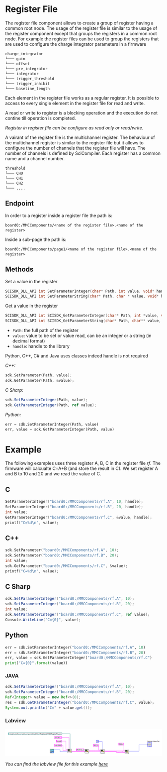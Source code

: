 # Register File

The register file component allows to create a group of register having a common root node.
The usage of the register file is similar to the usage of the register component except that groups the registers in a common root node.
For example the register files can be used to group the registers that are used to configure the charge integrator parameters in a firmware


```
charge_integrator
└─── gain
└─── offset  
└─── pre_integrator
└─── integrator
└─── trigger_threshold
└─── trigger_inhibit  
└─── baseline_length    
```

Each element in the register file works as a regular register. It is possible to access to every single element in the register file for read and write.

A read or write to register is a blocking operation and the execution do not contine till operation is completed.

*Register in register file can be configure as read only or read/write.*

A vairant of the register file is the multichannel register. The behaviour of the multichannel register is similar to the register file but it allows to configure the number of channels that the register file will have. The number of channels is defined by SciCompiler.
Each register has a common name and a channel number.

```
threshold
└─── CH0
└─── CH1  
└─── CH2
└─── ....
```

## Endpoint
In order to a register inside a register file the path is: 

```
board0:/MMCComponents/<name of the register file>.<name of the register>
```

Inside a sub-page the path is:

```
board0:/MMCComponents/page1/<name of the register file>.<name of the register>
```

## Methods

Set a value in the register

```c
SCISDK_DLL_API int SetParameterInteger(char* Path, int value, void* handle);
SCISDK_DLL_API int SetParameterString(char* Path, char * value, void* handle);
```

Get a value in the register
```c
SCISDK_DLL_API int SCISDK_GetParameterInteger(char* Path, int *value, void*handle);
SCISDK_DLL_API int SCISDK_GetParameterString(char* Path, char** value, void* handle);

```

 - `Path`: the full path of the register
 - `value`: value to be set or value read, can be an integer or a string (in decimal format)
 - `handle`: handle to the library

Python, C++, C# and Java uses classes indeed handle is not required

*C++:*
```c++
sdk.SetParameter(Path, value);
sdk.GetParameter(Path, &value);
```

*C Sharp:*
```csharp
sdk.SetParameterInteger(Path, value);
sdk.GetParameterInteger(Path, ref value);
```

*Python:*
```python
err = sdk.SetParameterInteger(Path, value)
err, value = sdk.GetParameterInteger(Path, value)
```

# Example
The following examples uses three register A, B, C in the register file *rf*. The firmware will calcualte C=A+B (and store the result in C). We set register A and B to 10 and 20 and we read the value of C.

## C
```c
SetParameterInteger("board0:/MMCComponents/rf.A", 10, handle);
SetParameterInteger("board0:/MMCComponents/rf.B", 20, handle);
int value;
GetParameterInteger("board0:/MMCComponents/rf.C", &value, handle);
printf("C=%d\n", value);
```

## C++
```c++
sdk.SetParameter("board0:/MMCComponents/rf.A", 10);
sdk.SetParameter("board0:/MMCComponents/rf.B", 20);
int value;
sdk.GetParameter("board0:/MMCComponents/rf.C", &value);
printf("C=%d\n", value);
```


## C Sharp
```csharp
sdk.SetParameterInteger("board0:/MMCComponents/rf.A", 10);
sdk.SetParameterInteger("board0:/MMCComponents/rf.B", 20);
int value;
sdk.GetParameterInteger("board0:/MMCComponents/rf.C", ref value);
Console.WriteLine("C={0}", value);
```

## Python
```python
err = sdk.SetParameterInteger("board0:/MMCComponents/rf.A", 10)
err = sdk.SetParameterInteger("board0:/MMCComponents/rf.B", 20)
err, value = sdk.GetParameterInteger("board0:/MMCComponents/rf.C")
print("C={0}".format(value))
```

### JAVA
```java
sdk.SetParameterInteger("board0:/MMCComponents/rf.A", 10);
sdk.SetParameterInteger("board0:/MMCComponents/rf.B", 20);
Ref<Integer> value = new Ref<>(0);
res = sdk.GetParameterInteger("board0:/MMCComponents/rf.C", value);
System.out.println("C=" + value.get());
```

### Labview

![](img/labview/examples/register-file.PNG)

<i>You can find the labview file for this example [here](https://github.com/NuclearInstruments/SCISDK/tree/master/examples/components/LabView)</i>